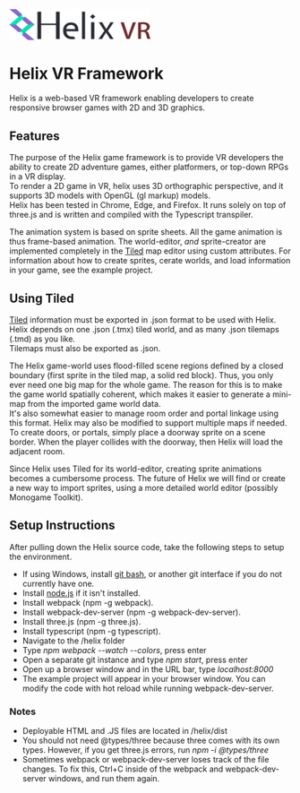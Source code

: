 
<img src="/helix_logo.png" width="50%" height="50%">

# Helix VR Framework

Helix is a web-based VR framework enabling developers to create responsive browser games with 2D and 3D graphics.

## Features

The purpose of the Helix game framework is to provide VR developers the ability to create 2D adventure games, either platformers, or top-down RPGs in a VR display.  
To render a 2D game in VR, helix uses 3D orthographic perspective, and it supports 3D models with OpenGL (gl markup) models.  
Helix has been tested in Chrome, Edge, and Firefox. 
It runs solely on top of three.js and is written and compiled with the Typescript transpiler.

The animation system is based on sprite sheets.  All the game animation is thus frame-based animation.
The world-editor, *and* sprite-creator are implemented completely in the [Tiled](https://www.mapeditor.org/) map editor using custom attributes.
For information about how to create sprites, cerate worlds, and load information in your game, see the example project.

## Using Tiled

[Tiled](https://www.mapeditor.org/) information must be exported in .json format to be used with Helix.  
Helix depends on one .json (.tmx) tiled world, and as many .json tilemaps (.tmd) as you like.  
Tilemaps must also be exported as .json.

The Helix game-world uses flood-filled scene regions defined by a closed boundary (first sprite in the tiled map, a solid red block). 
Thus, you only ever need one big map for the whole game.
The reason for this is to make the game world spatially coherent, which makes it easier to generate a mini-map from the imported game world data.  
It's also somewhat easier to manage room order and portal linkage using this format.  Helix may also be modified to support multiple maps if needed.
To create doors, or portals, simply place a doorway sprite on a scene border.  When the player collides with the doorway, then Helix
will load the adjacent room.

Since Helix uses Tiled for its world-editor, creating sprite animations becomes a cumbersome process. 
The future of Helix we will find or create a new way to import sprites, using a more detailed world editor (possibly Monogame Toolkit).

## Setup Instructions 
After pulling down the Helix source code, take the following steps to setup the environment.
* If using Windows, install [git bash](https://git-scm.com/downloads), or another git interface if you do not currently have one.
* Install [node.js](https://nodejs.org/en/download/) if it isn't installed.
* Install webpack (npm -g webpack).
* Install webpack-dev-server (npm -g webpack-dev-server).
* Install three.js (npm -g three.js).
* Install typescript (npm -g typescript).
* Navigate to the /helix folder
* Type *npm webpack --watch --colors*, press enter
* Open a separate git instance and type *npm start*, press enter
* Open up a browser window and in the URL bar, type *localhost:8000*
* The example project will appear in your browser window.  You can modify the code with hot reload while running webpack-dev-server.

### Notes 
* Deployable HTML and .JS files are located in /helix/dist
* You should not need @types/three because three comes with its own types.  However, if you get three.js errors, run *npm -i @types/three*
* Sometimes webpack or webpack-dev-server loses track of the file changes.  To fix this, Ctrl+C inside of the webpack and webpack-dev-server windows, and run them again.

